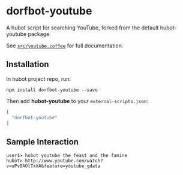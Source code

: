 # dorfbot-youtube

A hubot script for searching YouTube, forked from the default hubot-youtube package

See [`src/youtube.coffee`](src/youtube.coffee) for full documentation.

## Installation

In hubot project repo, run:

`npm install dorfbot-youtube --save`

Then add **hubot-youtube** to your `external-scripts.json`:

```json
[
  "dorfbot-youtube"
]
```

## Sample Interaction

```
user1> hubot youtube the feast and the famine
hubot> http://www.youtube.com/watch?v=uPv0AOlTxXA&feature=youtube_gdata
```
